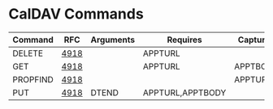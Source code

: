 # CalDAV Commands

| Command | RFC                                      | Arguments | Requires         | Captures    | Note |
| ------- | ---------------------------------------- | --------- | ---------------- | ----------- | ---- |
| DELETE  | [4918](https://www.ietf.org/rfc/rfc4918) |           | APPTURL          |             |      |
| GET     | [4918](https://www.ietf.org/rfc/rfc4918) |           | APPTURL          | APPTBODY    |      |
| PROPFIND| [4918](https://www.ietf.org/rfc/rfc4918) |           |                  | APPTURL     |      |
| PUT     | [4918](https://www.ietf.org/rfc/rfc4918) | DTEND     | APPTURL,APPTBODY |             |      |

